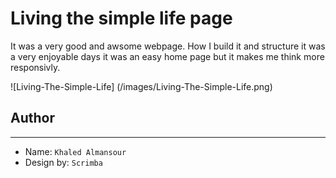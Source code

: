 # Living the simple life page

It was a very good and awsome webpage. How I build it and structure it was a very enjoyable days it was an easy home page but it makes me think more responsivly.

![Living-The-Simple-Life] (/images/Living-The-Simple-Life.png)

## Author

---

- Name: `Khaled Almansour`
- Design by: `Scrimba`
